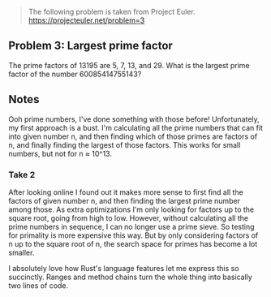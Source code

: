 > The following problem is taken from Project Euler.
> https://projecteuler.net/problem=3

## Problem 3: Largest prime factor

The prime factors of 13195 are 5, 7, 13, and 29.
What is the largest prime factor of the number 60085414755143?

## Notes

Ooh prime numbers, I've done something with those before! Unfortunately, my first approach
is a bust. I'm calculating all the prime numbers that can fit into given number n, and
then finding which of those primes are factors of n, and finally finding the largest
of those factors. This works for small numbers, but not for n ≈ 10^13.

### Take 2

After looking online I found out it makes more sense to first find all the factors of
given number n, and then finding the largest prime number among those. As extra
optimizations I'm only looking for factors up to the square root, going from high to low.
However, without calculating all the prime numbers in sequence, I can no longer use
a prime sieve. So testing for primality is more expensive this way. But by only
considering factors of n up to the square root of n, the search space for primes has
become a lot smaller.

I absolutely love how Rust's language features let me express this so succinctly. Ranges
and method chains turn the whole thing into basically two lines of code.
